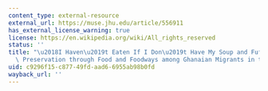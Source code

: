 ```yaml
---
content_type: external-resource
external_url: https://muse.jhu.edu/article/556911
has_external_license_warning: true
license: https://en.wikipedia.org/wiki/All_rights_reserved
status: ''
title: "\u2018I Haven\u2019t Eaten If I Don\u2019t Have My Soup and Fufu\u2019: Cultural\
  \ Preservation through Food and Foodways among Ghanaian Migrants in the United States"
uid: c9296f15-c877-49fd-aad6-6955ab98b0fd
wayback_url: ''
---
```

